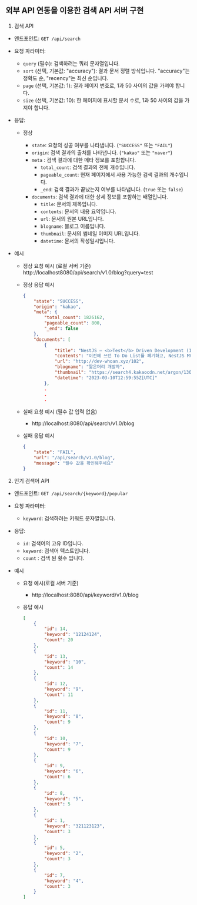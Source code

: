 ## 외부 API 연동을 이용한 검색 API 서버 구현



1. 검색 API

- 엔드포인트: `GET /api/search`

- 요청 파라미터:

  - `query` (필수): 검색하려는 쿼리 문자열입니다.
  - `sort` (선택, 기본값: "accuracy"): 결과 문서 정렬 방식입니다. "accuracy"는 정확도 순, "recency"는 최신 순입니다.
  - `page` (선택, 기본값: 1): 결과 페이지 번호로, 1과 50 사이의 값을 가져야 합니다.
  - `size` (선택, 기본값: 10): 한 페이지에 표시할 문서 수로, 1과 50 사이의 값을 가져야 합니다.

- 응답:

  - 정상

    - `state`: 요청의 성공 여부를 나타냅니다. (`"SUCCESS"` 또는 `"FAIL"`)
    - `origin`: 검색 결과의 출처를 나타냅니다. (`"kakao"` 또는 `"naver"`)
    - `meta` : 검색 결과에 대한 메타 정보를 포함합니다.
      - `total_count`: 검색 결과의 전체 개수입니다.
      - `pageable_count`: 현재 페이지에서 사용 가능한 검색 결과의 개수입니다.
      - `_end`: 검색 결과가 끝났는지 여부를 나타냅니다. (`true` 또는 `false`)
    - `documents`: 검색 결과에 대한 상세 정보를 포함하는 배열입니다.
      - `title`: 문서의 제목입니다.
      - `contents`: 문서의 내용 요약입니다.
      - `url`: 문서의 원본 URL입니다.
      - `blogname`: 블로그 이름입니다.
      - `thumbnail`: 문서의 썸네일 이미지 URL입니다.
      - `datetime`: 문서의 작성일시입니다.

    

- 예시

  - 정상 요청 예시 (로컬 서버 기준)
    http://localhost8080/api/search/v1.0/blog?query=test

  - 정상 응답 예시

    ```json
    {
        "state": "SUCCESS",
        "origin": "kakao",
        "meta": {
            "total_count": 1826162,
            "pageable_count": 800,
            "_end": false
        },
        "documents": [
            {
                "title": "NestJS — <b>Test</b> Driven Development (1)",
                "contents": "이전에 쓰던 To Do List를 폐기하고, NestJS MVC 환경에서 TDD를 수행하는 법을 작성하려 한다. 크게 Unit <b>Test</b>와 Integration <b>Test</b>로 나누어서 연재할 예정이다. 간략한 MVC 흔히 서비스의 프론트엔드에서 발생하는 요청을 처리하기 위해 우리는 백엔드의 시스템을 MVC 디자인 패턴을 이용해 설계하곤 한다. MVC 패턴을...",
                "url": "http://dev-whoan.xyz/102",
                "blogname": "짧은머리 개발자",
                "thumbnail": "https://search4.kakaocdn.net/argon/130x130_85_c/L9EJ0FzI9iO",
                "datetime": "2023-03-10T12:59:55Z[UTC]"
            },
            .
            .
            .
    ```

    

  - 실패 요청 예시 (필수 값 입력 없음)

    - http://localhost:8080/api/search/v1.0/blog

  - 실패 응답 예시

    ```json
    {
        "state": "FAIL",
        "url": "/api/search/v1.0/blog",
        "message": "필수 값을 확인해주세요"
    }
    ```

    



2. 인기 검색어 API

- 엔드포인트: `GET /api/search/{keyword}/popular`

- 요청 파라미터:
  
  - `keyword`: 검색하려는 키워드 문자열입니다.
  
- 응답:
  
  - `id`: 검색어의 고유 ID입니다.
  - `keyword`: 검색어 텍스트입니다.
  - `count` : 검색 된 횟수 입니다.
  
- 예시

  - 요청 예시(로컬 서버 기준)

    - http://localhost:8080/api/keyword/v1.0/blog

  - 응답 예시

    ```json
    [
        {
            "id": 14,
            "keyword": "12124124",
            "count": 20
        },
        {
            "id": 13,
            "keyword": "10",
            "count": 14
        },
        {
            "id": 12,
            "keyword": "9",
            "count": 11
        },
        {
            "id": 11,
            "keyword": "8",
            "count": 9
        },
        {
            "id": 10,
            "keyword": "7",
            "count": 9
        },
        {
            "id": 9,
            "keyword": "6",
            "count": 6
        },
        {
            "id": 8,
            "keyword": "5",
            "count": 5
        },
        {
            "id": 1,
            "keyword": "321123123",
            "count": 3
        },
        {
            "id": 5,
            "keyword": "2",
            "count": 3
        },
        {
            "id": 7,
            "keyword": "4",
            "count": 3
        }
    ]
    ```

    



